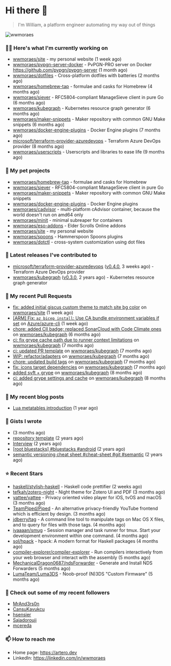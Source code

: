 # Hi there 👋

> I'm William, a platform engineer automating my way out of things

<img src="https://github-readme-stats.vercel.app/api?username=wwmoraes&show_icons=true" alt="wwmoraes" />

### 👨‍💻 Here's what I'm currently working on

- [wwmoraes/site](https://github.com/wwmoraes/site) - my personal website (1 week ago)
- [wwmoraes/pvpgn-server-docker](https://github.com/wwmoraes/pvpgn-server-docker) - PvPGN-PRO server on Docker https://github.com/pvpgn/pvpgn-server (1 month ago)
- [wwmoraes/dotfiles](https://github.com/wwmoraes/dotfiles) - Cross-platform dotfiles with batteries (2 months ago)
- [wwmoraes/homebrew-tap](https://github.com/wwmoraes/homebrew-tap) - formulae and casks for Homebrew (4 months ago)
- [wwmoraes/siever](https://github.com/wwmoraes/siever) - RFC5804-compliant ManageSieve client in pure Go (6 months ago)
- [wwmoraes/kubegraph](https://github.com/wwmoraes/kubegraph) - Kubernetes resource graph generator (6 months ago)
- [wwmoraes/maker-snippets](https://github.com/wwmoraes/maker-snippets) - Maker repository with common GNU Make snippets (6 months ago)
- [wwmoraes/docker-engine-plugins](https://github.com/wwmoraes/docker-engine-plugins) - Docker Engine plugins (7 months ago)
- [microsoft/terraform-provider-azuredevops](https://github.com/microsoft/terraform-provider-azuredevops) - Terraform Azure DevOps provider (8 months ago)
- [wwmoraes/userscripts](https://github.com/wwmoraes/userscripts) - Userscripts and libraries to ease life (9 months ago)

### 🌱 My pet projects

- [wwmoraes/homebrew-tap](https://github.com/wwmoraes/homebrew-tap) - formulae and casks for Homebrew
- [wwmoraes/siever](https://github.com/wwmoraes/siever) - RFC5804-compliant ManageSieve client in pure Go
- [wwmoraes/maker-snippets](https://github.com/wwmoraes/maker-snippets) - Maker repository with common GNU Make snippets
- [wwmoraes/docker-engine-plugins](https://github.com/wwmoraes/docker-engine-plugins) - Docker Engine plugins
- [wwmoraes/cadvisor](https://github.com/wwmoraes/cadvisor) - multi-platform cAdvisor container, because the world doesn&#39;t run on amd64 only
- [wwmoraes/minit](https://github.com/wwmoraes/minit) - minimal subreaper for containers
- [wwmoraes/eso-addons](https://github.com/wwmoraes/eso-addons) - Elder Scrolls Online addons
- [wwmoraes/site](https://github.com/wwmoraes/site) - my personal website
- [wwmoraes/spoons](https://github.com/wwmoraes/spoons) - Hammerspoon Spoons plugins
- [wwmoraes/dotctl](https://github.com/wwmoraes/dotctl) - cross-system customization using dot files

### 🔭 Latest releases I've contributed to

- [microsoft/terraform-provider-azuredevops](https://github.com/microsoft/terraform-provider-azuredevops) ([v0.4.0](https://github.com/microsoft/terraform-provider-azuredevops/releases/tag/v0.4.0), 3 weeks ago) - Terraform Azure DevOps provider
- [wwmoraes/kubegraph](https://github.com/wwmoraes/kubegraph) ([v0.3.0](https://github.com/wwmoraes/kubegraph/releases/tag/v0.3.0), 2 years ago) - Kubernetes resource graph generator

### 🔨 My recent Pull Requests

- [fix: added initial giscus custom theme to match site bg color](https://github.com/wwmoraes/site/pull/2) on [wwmoraes/site](https://github.com/wwmoraes/site) (1 week ago)
- [[ARM] Fix: `az bicep install`: Use CA bundle environment variables if set](https://github.com/Azure/azure-cli/pull/26013) on [Azure/azure-cli](https://github.com/Azure/azure-cli) (1 week ago)
- [chore: added CII badge; replaced SonarCloud with Code Climate ones](https://github.com/wwmoraes/kubegraph/pull/205) on [wwmoraes/kubegraph](https://github.com/wwmoraes/kubegraph) (6 months ago)
- [ci: fix grype cache path due to runner context limitations](https://github.com/wwmoraes/kubegraph/pull/189) on [wwmoraes/kubegraph](https://github.com/wwmoraes/kubegraph) (7 months ago)
- [ci: updated PR template](https://github.com/wwmoraes/kubegraph/pull/188) on [wwmoraes/kubegraph](https://github.com/wwmoraes/kubegraph) (7 months ago)
- [WIP: refactor/adapters](https://github.com/wwmoraes/kubegraph/pull/180) on [wwmoraes/kubegraph](https://github.com/wwmoraes/kubegraph) (7 months ago)
- [chore: updated build tags](https://github.com/wwmoraes/kubegraph/pull/179) on [wwmoraes/kubegraph](https://github.com/wwmoraes/kubegraph) (7 months ago)
- [fix: icons target dependencies](https://github.com/wwmoraes/kubegraph/pull/178) on [wwmoraes/kubegraph](https://github.com/wwmoraes/kubegraph) (7 months ago)
- [added syft &#43; grype](https://github.com/wwmoraes/kubegraph/pull/177) on [wwmoraes/kubegraph](https://github.com/wwmoraes/kubegraph) (8 months ago)
- [ci: added grype settings and cache](https://github.com/wwmoraes/kubegraph/pull/169) on [wwmoraes/kubegraph](https://github.com/wwmoraes/kubegraph) (8 months ago)

### 📜 My recent blog posts

- [Lua metatables introduction](https://artero.dev/posts/lua-metatables-introduction/) (1 year ago)

### 📓 Gists I wrote

- [](https://gist.github.com/3288859d4b466f530706aa556347de9f) (3 months ago)
- [repository template](https://gist.github.com/75dc66767a9f487c8235c5423027f69c) (2 years ago)
- [Interview](https://gist.github.com/b2ac3c3d92414f5d57d3a0b567c78065) (2 years ago)
- [[root bluestacks] #bluestacks #android](https://gist.github.com/d5714685ebbe6fa5087f6bab489fa365) (2 years ago)
- [semantic versioning cheat sheet #cheat-sheet #git #semantic](https://gist.github.com/bd2ba1b347dd38ce9af9706388eed74f) (2 years ago)

### ⭐ Recent Stars

- [haskell/stylish-haskell](https://github.com/haskell/stylish-haskell) - Haskell code prettifier (2 weeks ago)
- [tefkah/zotero-night](https://github.com/tefkah/zotero-night) - Night theme for Zotero UI and PDF (3 months ago)
- [yattee/yattee](https://github.com/yattee/yattee) - Privacy oriented video player for iOS, tvOS and macOS (3 months ago)
- [TeamPiped/Piped](https://github.com/TeamPiped/Piped) - An alternative privacy-friendly YouTube frontend which is efficient by design. (3 months ago)
- [jdberry/tag](https://github.com/jdberry/tag) - A command line tool to manipulate tags on Mac OS X files, and to query for files with those tags. (4 months ago)
- [ivaaaan/smug](https://github.com/ivaaaan/smug) - Session manager and task runner for tmux. Start your development environment within one command. (4 months ago)
- [sol/hpack](https://github.com/sol/hpack) - hpack: A modern format for Haskell packages (4 months ago)
- [compiler-explorer/compiler-explorer](https://github.com/compiler-explorer/compiler-explorer) - Run compilers interactively from your web browser and interact with the assembly (5 months ago)
- [MechanicalDragon0687/ndsForwarder](https://github.com/MechanicalDragon0687/ndsForwarder) - Generate and Install NDS Forwarders (5 months ago)
- [LumaTeam/Luma3DS](https://github.com/LumaTeam/Luma3DS) - Noob-proof (N)3DS &#34;Custom Firmware&#34; (5 months ago)

### 👯 Check out some of my recent followers

- [MrAnd3rs0n](https://github.com/MrAnd3rs0n)
- [CansuKavukcu](https://github.com/CansuKavukcu)
- [hsensier](https://github.com/hsensier)
- [Sajadorouji](https://github.com/Sajadorouji)
- [mcereda](https://github.com/mcereda)

### 📫 How to reach me

- Home page: <https://artero.dev>
- LinkedIn: <https://linkedin.com/in/wwmoraes>
